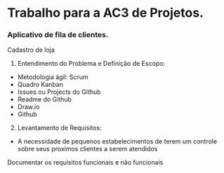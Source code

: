 # Trabalho para a AC3 de Projetos. #
### Aplicativo de fila de clientes. ###
Cadastro de loja 

1. Entendimento do Problema e Definição de Escopo: 
- Metodologia ágil: Scrum
- Quadro Kanban
- Issues ou Projects do Github
- Readme do Github
- Draw.io
- Github


2. Levantamento de Requisitos: 
- A necessidade de pequenos estabelecimentos de terem um controle sobre seus proximos clientes a serem atendidos

Documentar os requisitos funcionais e não funcionais

